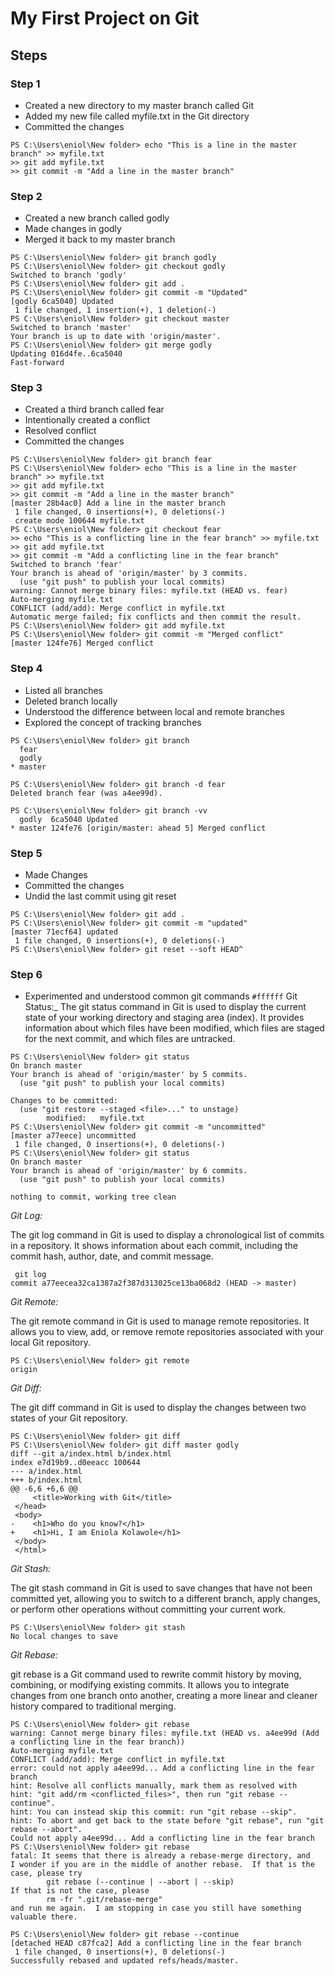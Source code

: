 # My First Project on Git
## Steps 
### Step 1
- Created a new directory to my master branch called Git
- Added my new file called myfile.txt in the Git directory
- Committed the changes
```
PS C:\Users\eniol\New folder> echo "This is a line in the master branch" >> myfile.txt
>> git add myfile.txt
>> git commit -m "Add a line in the master branch"
```
### Step 2
- Created a new branch called godly
- Made changes in godly
- Merged it back to my master branch

```
PS C:\Users\eniol\New folder> git branch godly
PS C:\Users\eniol\New folder> git checkout godly
Switched to branch 'godly'
PS C:\Users\eniol\New folder> git add .
PS C:\Users\eniol\New folder> git commit -m "Updated"
[godly 6ca5040] Updated
 1 file changed, 1 insertion(+), 1 deletion(-)
PS C:\Users\eniol\New folder> git checkout master
Switched to branch 'master'
Your branch is up to date with 'origin/master'.
PS C:\Users\eniol\New folder> git merge godly
Updating 016d4fe..6ca5040
Fast-forward

```
### Step 3
- Created a third branch called fear
- Intentionally created a conflict
- Resolved conflict
- Committed the changes
```
PS C:\Users\eniol\New folder> git branch fear
PS C:\Users\eniol\New folder> echo "This is a line in the master branch" >> myfile.txt
>> git add myfile.txt
>> git commit -m "Add a line in the master branch"
[master 28b4ac0] Add a line in the master branch
 1 file changed, 0 insertions(+), 0 deletions(-)
 create mode 100644 myfile.txt
PS C:\Users\eniol\New folder> git checkout fear
>> echo "This is a conflicting line in the fear branch" >> myfile.txt
>> git add myfile.txt
>> git commit -m "Add a conflicting line in the fear branch"
Switched to branch 'fear'
Your branch is ahead of 'origin/master' by 3 commits.
  (use "git push" to publish your local commits)
warning: Cannot merge binary files: myfile.txt (HEAD vs. fear)
Auto-merging myfile.txt
CONFLICT (add/add): Merge conflict in myfile.txt
Automatic merge failed; fix conflicts and then commit the result.
PS C:\Users\eniol\New folder> git add myfile.txt
PS C:\Users\eniol\New folder> git commit -m "Merged conflict"
[master 124fe76] Merged conflict
```
### Step 4
- Listed all branches
- Deleted branch locally
- Understood the difference between local and remote branches
- Explored the concept of tracking branches
```
PS C:\Users\eniol\New folder> git branch
  fear
  godly
* master

PS C:\Users\eniol\New folder> git branch -d fear
Deleted branch fear (was a4ee99d).

PS C:\Users\eniol\New folder> git branch -vv
  godly  6ca5040 Updated
* master 124fe76 [origin/master: ahead 5] Merged conflict
```
### Step 5
- Made Changes
- Committed the changes
- Undid the last commit using git reset
```
PS C:\Users\eniol\New folder> git add .
PS C:\Users\eniol\New folder> git commit -m "updated"
[master 71ecf64] updated
 1 file changed, 0 insertions(+), 0 deletions(-)
PS C:\Users\eniol\New folder> git reset --soft HEAD^
```
### Step 6
- Experimented and understood common git commands
`#ffffff` Git Status:_
The git status command in Git is used to display the current state of your working directory and staging area (index). It provides information about which files have been modified, which files are staged for the next commit, and which files are untracked.
```
PS C:\Users\eniol\New folder> git status
On branch master
Your branch is ahead of 'origin/master' by 5 commits.
  (use "git push" to publish your local commits)

Changes to be committed:
  (use "git restore --staged <file>..." to unstage)
        modified:   myfile.txt
PS C:\Users\eniol\New folder> git commit -m "uncommitted"
[master a77eece] uncommitted
 1 file changed, 0 insertions(+), 0 deletions(-)
PS C:\Users\eniol\New folder> git status
On branch master
Your branch is ahead of 'origin/master' by 6 commits.
  (use "git push" to publish your local commits)

nothing to commit, working tree clean
```
_Git Log:_

The git log command in Git is used to display a chronological list of commits in a repository. It shows information about each commit, including the commit hash, author, date, and commit message.
```
 git log
commit a77eecea32ca1387a2f387d313025ce13ba068d2 (HEAD -> master)
```
_Git Remote:_

The git remote command in Git is used to manage remote repositories. It allows you to view, add, or remove remote repositories associated with your local Git repository.
```
PS C:\Users\eniol\New folder> git remote
origin
```

_Git Diff:_

The git diff command in Git is used to display the changes between two states of your Git repository.
```
PS C:\Users\eniol\New folder> git diff
PS C:\Users\eniol\New folder> git diff master godly
diff --git a/index.html b/index.html
index e7d19b9..d0eeacc 100644
--- a/index.html
+++ b/index.html
@@ -6,6 +6,6 @@
     <title>Working with Git</title>
 </head>
 <body>
-    <h1>Who do you know?</h1>
+    <h1>Hi, I am Eniola Kolawole</h1>
 </body>
 </html>
```
_Git Stash:_

The git stash command in Git is used to save changes that have not been committed yet, allowing you to switch to a different branch, apply changes, or perform other operations without committing your current work.
```
PS C:\Users\eniol\New folder> git stash
No local changes to save
```
_Git Rebase:_

git rebase is a Git command used to rewrite commit history by moving, combining, or modifying existing commits. It allows you to integrate changes from one branch onto another, creating a more linear and cleaner history compared to traditional merging.
```
PS C:\Users\eniol\New folder> git rebase
warning: Cannot merge binary files: myfile.txt (HEAD vs. a4ee99d (Add a conflicting line in the fear branch))
Auto-merging myfile.txt
CONFLICT (add/add): Merge conflict in myfile.txt
error: could not apply a4ee99d... Add a conflicting line in the fear branch
hint: Resolve all conflicts manually, mark them as resolved with
hint: "git add/rm <conflicted_files>", then run "git rebase --continue".
hint: You can instead skip this commit: run "git rebase --skip".
hint: To abort and get back to the state before "git rebase", run "git rebase --abort".
Could not apply a4ee99d... Add a conflicting line in the fear branch
PS C:\Users\eniol\New folder> git rebase
fatal: It seems that there is already a rebase-merge directory, and
I wonder if you are in the middle of another rebase.  If that is the
case, please try
        git rebase (--continue | --abort | --skip)
If that is not the case, please
        rm -fr ".git/rebase-merge"
and run me again.  I am stopping in case you still have something
valuable there.

PS C:\Users\eniol\New folder> git rebase --continue
[detached HEAD c87fca2] Add a conflicting line in the fear branch
 1 file changed, 0 insertions(+), 0 deletions(-)
Successfully rebased and updated refs/heads/master.
```

